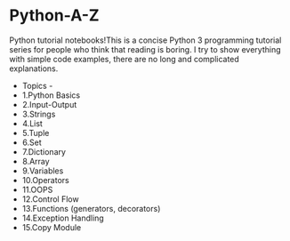 # Python-A-Z
Python tutorial notebooks!This is a concise Python 3 programming tutorial series for people who think that reading is boring. I try to show everything with simple code examples, there are no long and complicated explanations. 
+ Topics -
+ 1.Python Basics
+ 2.Input-Output
+ 3.Strings
+ 4.List
+ 5.Tuple
+ 6.Set
+ 7.Dictionary
+ 8.Array
+ 9.Variables
+ 10.Operators
+ 11.OOPS
+ 12.Control Flow
+ 13.Functions (generators, decorators)
+ 14.Exception Handling
+ 15.Copy Module

